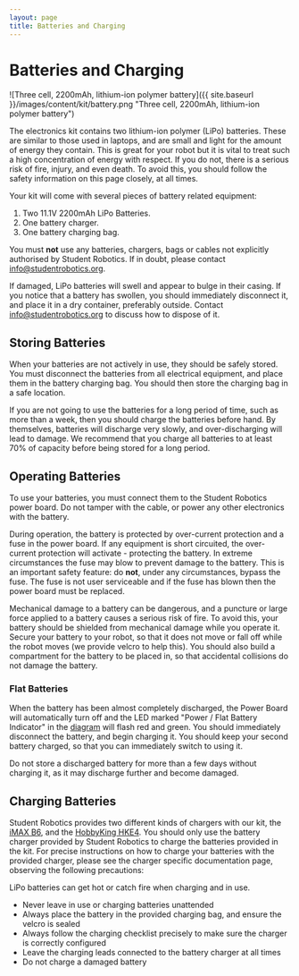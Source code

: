 ```yaml
---
layout: page
title: Batteries and Charging
---
```


Batteries and Charging
======================

![Three cell, 2200mAh, lithium-ion polymer battery]({{ site.baseurl }}/images/content/kit/battery.png "Three cell, 2200mAh, lithium-ion polymer battery")

The electronics kit contains two lithium-ion polymer (LiPo) batteries.
These are similar to those used in laptops, and are small and light for the amount of energy they contain.
This is great for your robot but it is vital to treat such a high concentration of energy with respect.
If you do not, there is a serious risk of fire, injury, and even death.
To avoid this, you should follow the safety information on this page closely, at all times.

Your kit will come with several pieces of battery related equipment:

1. Two 11.1V 2200mAh LiPo Batteries.
2. One battery charger.
3. One battery charging bag.

You must **not** use any batteries, chargers, bags or cables not explicitly authorised by Student Robotics.
If in doubt, please contact <info@studentrobotics.org>.

If damaged, LiPo batteries will swell and appear to bulge in their casing.  If
you notice that a battery has swollen, you should immediately disconnect it, and
place it in a dry container, preferably outside. Contact
<info@studentrobotics.org> to discuss how to dispose of it.

Storing Batteries
-----------------

When your batteries are not actively in use, they should be safely stored. You
must disconnect the batteries from all electrical equipment, and place them in
the battery charging bag. You should then store the charging bag in a safe
location.

If you are not going to use the batteries for a long period of time, such as
more than a week, then you should charge the batteries before hand. By
themselves, batteries will discharge very slowly, and over-discharging will
lead to damage. We recommend that you charge all batteries to at
least 70% of capacity before being stored for a long period.

Operating Batteries
-------------------

To use your batteries, you must connect them to the Student Robotics power
board. Do not tamper with the cable, or power any other electronics with the
battery.

During operation, the battery is protected by over-current protection and a fuse
in the power board. If any equipment is short circuited, the over-current
protection will activate - protecting the battery. In extreme circumstances the
fuse may blow to prevent damage to the battery. This is an important safety
feature: do **not**, under any circumstances, bypass the fuse. The fuse is not
user serviceable and if the fuse has blown then the power board must be replaced.

Mechanical damage to a battery can be dangerous, and a puncture or large force
applied to a battery causes a serious risk of fire. To avoid this, your battery
should be shielded from mechanical damage while you operate it. Secure your
battery to your robot, so that it does not move or fall off while the robot
moves (we provide velcro to help this). You should also build a compartment for
the battery to be placed in, so that accidental collisions do not damage the
battery.

### Flat Batteries

When the battery has been almost completely discharged, the Power Board will
automatically turn off and the LED marked "Power / Flat Battery Indicator"
in the [diagram](/docs/kit/power_board#BoardDiagram) will flash red and green.
You should
immediately disconnect the battery, and begin charging it. You should keep
your second battery charged, so that you can immediately switch to using it.

Do not store a discharged
battery for more than a few days without charging it, as it may discharge
further and become damaged.

Charging Batteries
------------------

Student Robotics provides two different kinds of chargers with our kit, the
[iMAX B6](/docs/kit/batteries/imax_b6_charger), and the
[HobbyKing HKE4](/docs/kit/batteries/hke4_charger). You should only use the battery
charger provided by Student Robotics to charge the batteries provided in the
kit. For precise instructions on how to charge your batteries with the provided
charger, please see the charger specific documentation page, observing the
following precautions:

<div class="warning">
<p>
LiPo batteries can get hot or catch fire when charging and in use.
</p>
<ul>
  <li>Never leave in use or charging batteries unattended</li>
  <li>Always place the battery in the provided charging bag, and ensure the velcro is sealed</li>
  <li>Always follow the charging checklist precisely to make sure the charger is correctly configured</li>
  <li>Leave the charging leads connected to the battery charger at all times</li>
  <li>Do not charge a damaged battery</li>
</ul>
</div>

